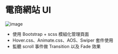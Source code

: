 # 電商網站 UI
![image](https://upload.cc/i1/2021/08/29/B321uk.png)
- 使用 Bootstrap + scss 模組化管理頁面
- Hover.css、Animate.css、AOS、Swiper 套件使用
- 監聽 scroll 事件做 Transition 以及 Fade 效果 
